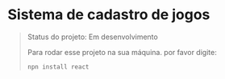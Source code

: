 # Sistema de cadastro de jogos #

> Status do projeto: Em desenvolvimento
>
> Para rodar esse projeto na sua máquina. por favor digite:
> ```
> npn install react
> ```
